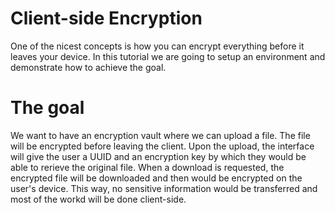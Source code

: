 # Client-side Encryption
One of the nicest concepts is how you can encrypt everything before it leaves your device. In this tutorial we are going to setup an environment and demonstrate how to achieve the goal.
# The goal
We want to have an encryption vault where we can upload a file. The file will be encrypted before leaving the client. Upon the upload, the interface will give the user a UUID and an encryption key by which they would be able to rerieve the original file. When a download is requested, the encrypted file will be downloaded and then would be encrypted on the user's device. This way, no sensitive information would be transferred and most of the workd will be done client-side.
